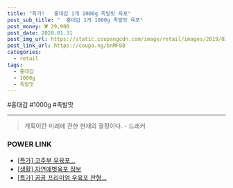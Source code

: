 ```yaml
--- 
title: "특가!   홍대감 1개 1000g 족발맛 육포" 
post_sub_title: "  홍대감 1개 1000g 족발맛 육포" 
post_money: ₩ 29,900 
post_date: 2020.01.31 
post_img_url: https://static.coupangcdn.com/image/retail/images/2019/03/15/23/2/4510ee38-5755-4b56-ae15-f00147aaae05.jpg 
post_link_url: https://coupa.ng/bnMF8B 
categories: 
  - retail 
tags: 
  - 홍대감 
  - 1000g 
  - 족발맛 
--- 
```

  #홍대감 #1000g #족발맛 
<hr> 

> 계획이란 미래에 관한 현재의 결정이다. - 드래커 


### POWER LINK

* <a href="https://blog.naver.com/santokki14/221791890891" target="_blank">[특가] 코주부 우육포...</a>
* <a href="https://blog.naver.com/sakai111/221758071268" target="_blank"> [생활] 자연애벗육포 정보 </a>
* <a href="https://blog.naver.com/sakai111/221791764634" target="_blank">[특가] 곰곰 프리미엄 우육포 판형...</a>
